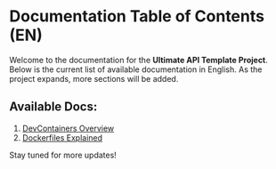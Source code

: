 
# Documentation Table of Contents (EN)

Welcome to the documentation for the **Ultimate API Template Project**. Below is the current list of available documentation in English. As the project expands, more sections will be added.

## Available Docs:
1. [DevContainers Overview](001.devcontainers.md)
2. [Dockerfiles Explained](002.dockerfiles.md)

Stay tuned for more updates!
